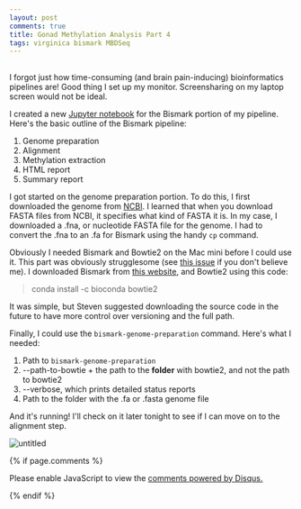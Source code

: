 ```yaml
---
layout: post
comments: true
title: Gonad Methylation Analysis Part 4
tags: virginica bismark MBDSeq
---
```


## 

I forgot just how time-consuming (and brain pain-inducing) bioinformatics pipelines are! Good thing I set up my monitor. Screensharing on my laptop screen would not be ideal.

I created a new [Jupyter notebook](https://github.com/RobertsLab/project-virginica-oa/blob/master/notebooks/2018-04-27-Gonad-Methylation-Bismark.ipynb) for the Bismark portion of my pipeline. Here's the basic outline of the Bismark pipeline:

1. Genome preparation
2. Alignment
3. Methylation extraction
4. HTML report
5. Summary report

I got started on the genome preparation portion. To do this, I first downloaded the genome from [NCBI](https://www.ncbi.nlm.nih.gov/genome/?term=Crassostrea%20virginica). I learned that when you download FASTA files from NCBI, it specifies what kind of FASTA it is. In my case, I downloaded a .fna, or nucleotide FASTA file for the genome. I had to convert the .fna to an .fa for Bismark using the handy `cp` command.

Obviously I needed Bismark and Bowtie2 on the Mac mini before I could use it. This part was obviously strugglesome (see [this issue](https://github.com/RobertsLab/resources/issues/234) if you don't believe me). I downloaded Bismark from [this website](https://www.bioinformatics.babraham.ac.uk/projects/bismark/), and Bowtie2 using this code:

> conda install -c bioconda bowtie2

It was simple, but Steven suggested downloading the source code in the future to have more control over versioning and the full path.

Finally, I could use the `bismark-genome-preparation` command. Here's what I needed:

1. Path to `bismark-genome-preparation`
2. --path-to-bowtie + the path to the **folder** with bowtie2, and not the path to bowtie2
3. --verbose, which prints detailed status reports
4. Path to the folder with the .fa or .fasta genome file

And it's running! I'll check on it later tonight to see if I can move on to the alignment step.

![untitled](https://user-images.githubusercontent.com/22335838/39389962-e8d0447c-4a42-11e8-9a19-80d910b1761a.png)

{% if page.comments %}

<div id="disqus_thread"></div>
<script>

/**
*  RECOMMENDED CONFIGURATION VARIABLES: EDIT AND UNCOMMENT THE SECTION BELOW TO INSERT DYNAMIC VALUES FROM YOUR PLATFORM OR CMS.
*  LEARN WHY DEFINING THESE VARIABLES IS IMPORTANT: https://disqus.com/admin/universalcode/#configuration-variables*/
/*
var disqus_config = function () {
this.page.url = PAGE_URL;  // Replace PAGE_URL with your page's canonical URL variable
this.page.identifier = PAGE_IDENTIFIER; // Replace PAGE_IDENTIFIER with your page's unique identifier variable
};
*/
(function() { // DON'T EDIT BELOW THIS LINE
var d = document, s = d.createElement('script');
s.src = 'https://the-responsible-grad-student.disqus.com/embed.js';
s.setAttribute('data-timestamp', +new Date());
(d.head || d.body).appendChild(s);
})();
</script>
<noscript>Please enable JavaScript to view the <a href="https://disqus.com/?ref_noscript">comments powered by Disqus.</a></noscript>

{% endif %}

<script id="dsq-count-scr" src="//the-responsible-grad-student.disqus.com/count.js" async></script>
